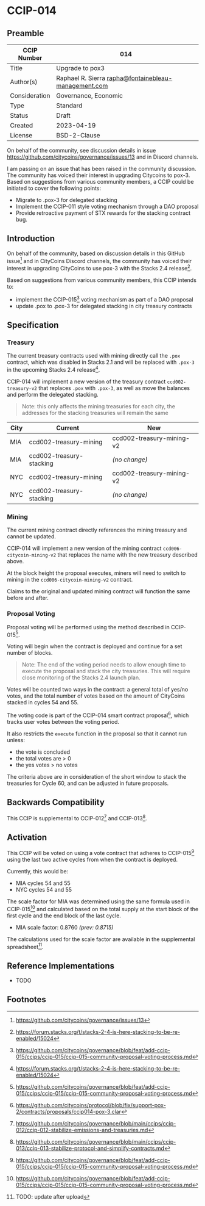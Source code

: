 # CCIP-014

## Preamble

| CCIP Number   | 014                                                  |
| ------------- | ---------------------------------------------------- |
| Title         | Upgrade to pox3                                      |
| Author(s)     | Raphael R. Sierra rapha@fontainebleau-management.com |
| Consideration | Governance, Economic                                 |
| Type          | Standard                                             |
| Status        | Draft                                                |
| Created       | 2023-04-19                                           |
| License       | BSD-2-Clause                                         |

On behalf of the community, see discussion details in issue https://github.com/citycoins/governance/issues/13 and in Discord channels.

I am passing on an issue that has been raised in the community discussion. The community has voiced their interest in upgrading Citycoins to pox-3. Based on suggestions from various community members, a CCIP could be initiated to cover the following points:

- Migrate to .pox-3 for delegated stacking
- Implement the CCIP-011 style voting mechanism through a DAO proposal
- Provide retroactive payment of STX rewards for the stacking contract bug.

## Introduction

On behalf of the community, based on discussion details in this GitHub issue[^1] and in CityCoins Discord channels, the community has voiced their interest in upgrading CityCoins to use pox-3 with the Stacks 2.4 release[^2].

Based on suggestions from various community members, this CCIP intends to:

- implement the CCIP-015[^3] voting mechanism as part of a DAO proposal
- update .pox to .pox-3 for delegated stacking in city treasury contracts

## Specification

### Treasury

The current treasury contracts used with mining directly call the `.pox` contract, which was disabled in Stacks 2.1 and will be replaced with `.pox-3` in the upcoming Stacks 2.4 release[^2].

CCIP-014 will implement a new version of the treasury contract `ccd002-treasury-v2` that replaces `.pox` with `.pox-3`, as well as move the balances and perform the delegated stacking.

> Note: this only affects the mining treasuries for each city, the addresses for the stacking treasuries will remain the same

| City | Current                  | New                       |
| ---- | ------------------------ | ------------------------- |
| MIA  | ccd002-treasury-mining   | ccd002-treasury-mining-v2 |
| MIA  | ccd002-treasury-stacking | _(no change)_             |
| NYC  | ccd002-treasury-mining   | ccd002-treasury-mining-v2 |
| NYC  | ccd002-treasury-stacking | _(no change)_             |

### Mining

The current mining contract directly references the mining treasury and cannot be updated.

CCIP-014 will implement a new version of the mining contract `ccd006-citycoin-mining-v2` that replaces the name with the new treasury described above.

At the block height the proposal executes, miners will need to switch to mining in the `ccd006-citycoin-mining-v2` contract.

Claims to the original and updated mining contract will function the same before and after.

### Proposal Voting

Proposal voting will be performed using the method described in CCIP-015[^3].

Voting will begin when the contract is deployed and continue for a set number of blocks.

> Note: The end of the voting period needs to allow enough time to execute the proposal and stack the city treasuries. This will require close monitoring of the Stacks 2.4 launch plan.

Votes will be counted two ways in the contract: a general total of yes/no votes, and the total number of votes based on the amount of CityCoins stacked in cycles 54 and 55.

The voting code is part of the CCIP-014 smart contract proposal[^4], which tracks user votes between the voting period.

It also restricts the `execute` function in the proposal so that it cannot run unless:

- the vote is concluded
- the total votes are > 0
- the yes votes > no votes

The criteria above are in consideration of the short window to stack the treasuries for Cycle 60, and can be adjusted in future proposals.

## Backwards Compatibility

This CCIP is supplemental to CCIP-012[^5] and CCIP-013[^6].

## Activation

This CCIP will be voted on using a vote contract that adheres to CCIP-015[^3] using the last two active cycles from when the contract is deployed.

Currently, this would be:

- MIA cycles 54 and 55
- NYC cycles 54 and 55

The scale factor for MIA was determined using the same formula used in CCIP-015[^3] and calculated based on the total supply at the start block of the first cycle and the end block of the last cycle.

- MIA scale factor: 0.8760 _(prev: 0.8715)_

The calculations used for the scale factor are available in the supplemental spreadsheet[^7].

## Reference Implementations

- TODO

## Footnotes

[^1]: https://github.com/citycoins/governance/issues/13
[^2]: https://forum.stacks.org/t/stacks-2-4-is-here-stacking-to-be-re-enabled/15024
[^3]: https://github.com/citycoins/governance/blob/feat/add-ccip-015/ccips/ccip-015/ccip-015-community-proposal-voting-process.md
[^4]: https://github.com/citycoins/protocol/blob/fix/support-pox-2/contracts/proposals/ccip014-pox-3.clar
[^5]: https://github.com/citycoins/governance/blob/main/ccips/ccip-012/ccip-012-stabilize-emissions-and-treasuries.md
[^6]: https://github.com/citycoins/governance/blob/main/ccips/ccip-013/ccip-013-stabilize-protocol-and-simplify-contracts.md
[^7]: TODO: update after upload
